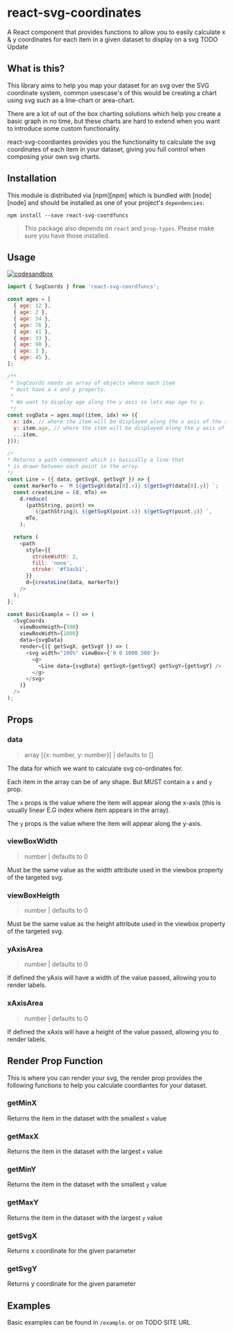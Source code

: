 # react-svg-coordinates

A React component that provides functions to allow you to easily calculate x & y coordinates for each item in a given dataset to display on a svg TODO Update

## What is this?

This library aims to help you map your dataset for an svg over the SVG coordinate system, common usescase's of this would be creating a chart using svg such as a line-chart or area-chart.

There are a lot of out of the box charting solutions which help you create a basic graph in no time, but these charts are hard to extend when you want to introduce some custom functionality.

react-svg-coordiantes provides you the functionality to calculate the svg coordinates of each item in your dataset, giving you full control when composing your own svg charts.

## Installation

This module is distributed via [npm][npm] which is bundled with [node][node] and
should be installed as one of your project's `dependencies`:

```
npm install --save react-svg-coordfuncs
```

> This package also depends on `react` and `prop-types`. Please make sure you
> have those installed.

## Usage
[![codesandbox](https://codesandbox.io/static/img/play-codesandbox.svg)](https://codesandbox.io/s/13lnlm6r74)

```javascript
import { SvgCoords } from 'react-svg-coordfuncs';

const ages = [
  { age: 12 },
  { age: 2 },
  { age: 34 },
  { age: 76 },
  { age: 41 },
  { age: 33 },
  { age: 90 },
  { age: 3 },
  { age: 45 },
];

/**
 * SvgCoords needs an array of objects where each item
 * must have a x and y property.
 *
 * We want to display age along the y axis so lets map age to y.
 */
const svgData = ages.map((item, idx) => ({
  x: idx, // where the item will be displayed along the x axis of the svg (usually linear e.g 1,2,3,...10)
  y: item.age, // where the item will be displayed along the y axis of the svg
  ...item,
}));

/*
* Returns a path component which is basically a line that
* is drawn between each point in the array.
*/
const Line = ({ data, getSvgX, getSvgY }) => {
  const markerTo = `M ${getSvgX(data[0].x)} ${getSvgY(data[0].y)} `;
  const createLine = (d, mTo) =>
    d.reduce(
      (pathString, point) =>
        `${pathString}L ${getSvgX(point.x)} ${getSvgY(point.y)} `,
      mTo,
    );

  return (
    <path
      style={{
        strokeWidth: 2,
        fill: 'none',
        stroke: '#f3acb1',
      }}
      d={createLine(data, markerTo)}
    />
  );
};

const BasicExample = () => (
  <SvgCoords
    viewBoxHeigth={500}
    viewBoxWidth={1000}
    data={svgData}
    render={({ getSvgX, getSvgY }) => (
      <svg width="100%" viewBox={'0 0 1000 500'}>
        <g>
          <Line data={svgData} getSvgX={getSvgX} getSvgY={getSvgY} />
        </g>
      </svg>
    )}
  />
);
```

## Props

### data

> array [{x: number, y: number}] | defaults to []

The data for which we want to calculate svg co-ordinates for.

Each item in the array can be of any shape. But MUST contain a `x` and `y` prop.

The `x` props is the value where the item will appear along the x-axis (this is usually linear E.G index where item appears in the array).

The `y` props is the value where the item will appear along the y-axis.

### viewBoxWidth
 > number | defaults to 0

 Must be the same value as the width attribute used in the viewbox property of the targeted svg.

### viewBoxHeigth

> number | defaults to 0

 Must be the same value as the height attribute used in the viewbox property of the targeted svg.

### yAxisArea

> number | defaults to 0

 If defined the yAxis will have a width of the value passed, allowing you to render labels.

### xAxisArea

> number | defaults to 0

If defined the xAxis will have a height of the value passed, allowing you to render labels.


## Render Prop Function

This is where you can render your svg, the render prop provides the following functions to help you calculate coordiantes
for your dataset.

### getMinX

Returns the item in the dataset with the smallest `x` value

### getMaxX

Returns the item in the dataset with the largest `x` value

### getMinY

Returns the item in the dataset with the smallest `y` value

### getMaxY

Returns the item in the dataset with the largest `y` value

### getSvgX

Returns x coordinate for the given parameter

### getSvgY

Returns y coordinate for the given parameter

## Examples

Basic examples can be found in `/example`. or on TODO SITE URL
